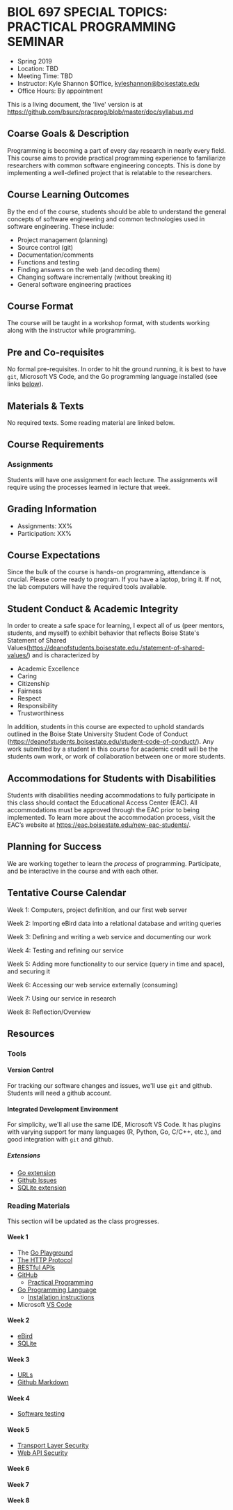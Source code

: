 <!-- pandoc -f markdown -t latex syllabus.md -o syllabus.pdf -->

# BIOL 697 SPECIAL TOPICS: PRACTICAL PROGRAMMING SEMINAR

- Spring 2019
- Location: TBD
- Meeting Time: TBD
- Instructor: Kyle Shannon $Office, <kyleshannon@boisestate.edu>
- Office Hours: By appointment

This is a living document, the 'live' version is at
<https://github.com/bsurc/pracprog/blob/master/doc/syllabus.md>

## Coarse Goals & Description

Programming is becoming a part of every day research in nearly every field.
This course aims to provide practical programming experience to familiarize
researchers with common software engineering concepts.  This is done by
implementing a well-defined project that is relatable to the researchers.

## Course Learning Outcomes

By the end of the course, students should be able to understand the general
concepts of software engineering and common technologies used in software
engineering.  These include:

- Project management (planning)
- Source control (git)
- Documentation/comments
- Functions and testing
- Finding answers on the web (and decoding them)
- Changing software incrementally (without breaking it)
- General software engineering practices

## Course Format

The course will be taught in a workshop format, with students working along
with the instructor while programming.

## Pre and Co-requisites

No formal pre-requisites.  In order to hit the ground running, it is best to
have `git`, Microsoft VS Code, and the Go programming language installed (see
links [below](#Week_1)).

## Materials & Texts

No required texts.  Some reading material are linked below.

## Course Requirements

### Assignments

Students will have one assignment for each lecture.  The assignments will
require using the processes learned in lecture that week.

## Grading Information

- Assignments: XX%
- Participation: XX%

## Course Expectations

Since the bulk of the course is hands-on programming, attendance is crucial.
Please come ready to program.  If you have a laptop, bring it.  If not, the
lab computers will have the required tools available.

## Student Conduct & Academic Integrity

In order to create a safe space for learning, I expect all of us (peer mentors,
students, and myself) to exhibit behavior that reflects Boise State's Statement
of Shared
Values(<https://deanofstudents.boisestate.edu./statement-of-shared-values/>) and
is characterized by

- Academic Excellence
- Caring
- Citizenship
- Fairness
- Respect
- Responsibility
- Trustworthiness

In addition, students in this course are expected to uphold standards outlined
in the Boise State University Student Code of Conduct
(<https://deanofstudents.boisestate.edu/student-code-of-conduct/>).  Any work
submitted by a student in this course for academic credit will be the students
own work, or work of collaboration between one or more students.

## Accommodations for Students with Disabilities

Students with disabilities needing accommodations to fully participate in this
class should contact the Educational Access Center (EAC). All accommodations
must be approved through the EAC prior to being implemented.  To learn more
about the accommodation process, visit the EAC’s website at
<https://eac.boisestate.edu/new-eac-students/>.

## Planning for Success

We are working together to learn the *process* of programming.  Participate,
and be interactive in the course and with each other.

## Tentative Course Calendar

Week 1: Computers, project definition, and our first web server

Week 2: Importing eBird data into a relational database and writing queries

Week 3: Defining and writing a web service and documenting our work

Week 4: Testing and refining our service

Week 5: Adding more functionality to our service (query in time and space), and securing it

Week 6: Accessing our web service externally (consuming)

Week 7: Using our service in research

Week 8: Reflection/Overview

## Resources

### Tools

#### Version Control

For tracking our software changes and issues, we'll use `git` and github.
Students will need a github account.

#### Integrated Development Environment

For simplicity, we'll all use the same IDE, Microsoft VS Code.  It has plugins
with varying support for many languages (R, Python, Go, C/C++, etc.), and good
integration with `git` and github.

##### Extensions

- [Go extension](https://marketplace.visualstudio.com/items?itemName=ms-vscode.Go)
- [Github Issues](https://marketplace.visualstudio.com/items?itemName=ms-vscode.github-issues-prs)
- [SQLite extension](https://marketplace.visualstudio.com/items?itemName=alexcvzz.vscode-sqlite)

### Reading Materials

This section will be updated as the class progresses.

#### Week 1

- The [Go Playground](https://play.golang.org)
- [The HTTP Protocol](https://en.wikipedia.org/wiki/Hypertext_Transfer_Protocol)
- [RESTful APIs](https://en.wikipedia.org/wiki/Representational_state_transfer)
- [GitHub](https://github.com)
  - [Practical Programming](https://github.com/bsurc/pracprog/)
- [Go Programming Language](https://golang.org)
  - [Installation instructions](https://golang.org/doc/install)
- Microsoft [VS Code](https://code.visualstudio.com/)

#### Week 2

- [eBird](https://ebird.org)
- [SQLite](https://sqlite.org)

#### Week 3

- [URLs](https://en.wikipedia.org/wiki/URL)
- [Github Markdown](https://guides.github.com/pdfs/markdown-cheatsheet-online.pdf)

#### Week 4

- [Software testing](https://en.wikipedia.org/wiki/Software_testing)

#### Week 5

- [Transport Layer Security](https://en.wikipedia.org/wiki/Transport_Layer_Security)
- [Web API Security](https://en.wikipedia.org/wiki/Web_API_security)

#### Week 6

#### Week 7

#### Week 8
